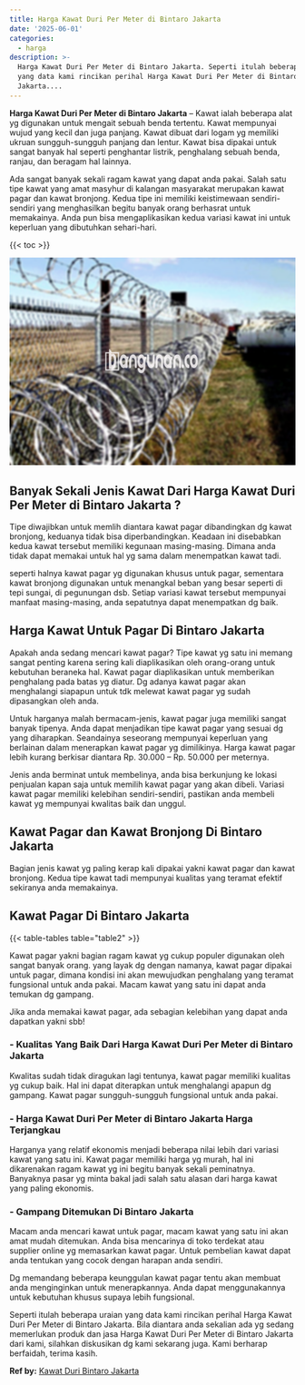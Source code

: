 ```yaml
---
title: Harga Kawat Duri Per Meter di Bintaro Jakarta
date: '2025-06-01'
categories:
  - harga
description: >-
  Harga Kawat Duri Per Meter di Bintaro Jakarta. Seperti itulah beberapa uraian
  yang data kami rincikan perihal Harga Kawat Duri Per Meter di Bintaro
  Jakarta....
---
```


**Harga Kawat Duri Per Meter di Bintaro Jakarta** – Kawat ialah beberapa alat yg digunakan untuk mengait sebuah benda tertentu. Kawat mempunyai wujud yang kecil dan juga panjang. Kawat dibuat dari logam yg memiliki ukruan sungguh-sungguh panjang dan lentur. Kawat bisa dipakai untuk sangat banyak hal seperti penghantar listrik, penghalang sebuah benda, ranjau, dan beragam hal lainnya.

Ada sangat banyak sekali ragam kawat yang dapat anda pakai. Salah satu tipe kawat yang amat masyhur di kalangan masyarakat merupakan kawat pagar dan kawat bronjong. Kedua tipe ini memiliki keistimewaan sendiri-sendiri yang menghasilkan begitu banyak orang berhasrat untuk memakainya. Anda pun bisa mengaplikasikan kedua variasi kawat ini untuk keperluan yang dibutuhkan sehari-hari.

{{< toc >}}

![Harga Kawat Duri Per Meter di Bintaro Jakarta](/images/jual-kawat-murah43.png)

## Banyak Sekali Jenis Kawat Dari Harga Kawat Duri Per Meter di Bintaro Jakarta ?

Tipe diwajibkan untuk memlih diantara kawat pagar dibandingkan dg kawat bronjong, keduanya tidak bisa diperbandingkan. Keadaan ini disebabkan kedua kawat tersebut memiliki kegunaan masing-masing. Dimana anda tidak dapat memakai untuk hal yg sama dalam menempatkan kawat tadi.

seperti halnya kawat pagar yg digunakan khusus untuk pagar, sementara kawat bronjong digunakan untuk menangkal beban yang besar seperti di tepi sungai, di pegunungan dsb. Setiap variasi kawat tersebut mempunyai manfaat masing-masing, anda sepatutnya dapat menempatkan dg baik.

## Harga Kawat Untuk Pagar Di Bintaro Jakarta

Apakah anda sedang mencari kawat pagar? Tipe kawat yg satu ini memang sangat penting karena sering kali diaplikasikan oleh orang-orang untuk kebutuhan beraneka hal. Kawat pagar diaplikasikan untuk memberikan penghalang pada batas yg diatur. Dg adanya kawat pagar akan menghalangi siapapun untuk tdk melewat kawat pagar yg sudah dipasangkan oleh anda.

Untuk harganya malah bermacam-jenis, kawat pagar juga memiliki sangat banyak tipenya. Anda dapat menjadikan tipe kawat pagar yang sesuai dg yang diharapkan. Seandainya seseorang mempunyai keperluan yang berlainan dalam menerapkan kawat pagar yg dimilikinya. Harga kawat pagar lebih kurang berkisar diantara Rp. 30.000 – Rp. 50.000 per meternya.

Jenis anda berminat untuk membelinya, anda bisa berkunjung ke lokasi penjualan kapan saja untuk memilih kawat pagar yang akan dibeli. Variasi kawat pagar memiliki kelebihan sendiri-sendiri, pastikan anda membeli kawat yg mempunyai kwalitas baik dan unggul.

## Kawat Pagar dan Kawat Bronjong Di Bintaro Jakarta

Bagian jenis kawat yg paling kerap kali dipakai yakni kawat pagar dan kawat bronjong. Kedua tipe kawat tadi mempunyai kualitas yang teramat efektif sekiranya anda memakainya.

## Kawat Pagar Di Bintaro Jakarta

{{< table-tables table="table2" >}}

Kawat pagar yakni bagian ragam kawat yg cukup populer digunakan oleh sangat banyak orang. yang layak dg dengan namanya, kawat pagar dipakai untuk pagar, dimana kondisi ini akan mewujudkan penghalang yang teramat fungsional untuk anda pakai. Macam kawat yang satu ini dapat anda temukan dg gampang.

Jika anda memakai kawat pagar, ada sebagian kelebihan yang dapat anda dapatkan yakni sbb!

### \- Kualitas Yang Baik Dari Harga Kawat Duri Per Meter di Bintaro Jakarta

Kwalitas sudah tidak diragukan lagi tentunya, kawat pagar memiliki kualitas yg cukup baik. Hal ini dapat diterapkan untuk menghalangi apapun dg gampang. Kawat pagar sungguh-sungguh fungsional untuk anda pakai.

### \- Harga Kawat Duri Per Meter di Bintaro Jakarta Harga Terjangkau

Harganya yang relatif ekonomis menjadi beberapa nilai lebih dari variasi kawat yang satu ini. Kawat pagar memiliki harga yg murah, hal ini dikarenakan ragam kawat yg ini begitu banyak sekali peminatnya. Banyaknya pasar yg minta bakal jadi salah satu alasan dari harga kawat yang paling ekonomis.

### \- Gampang Ditemukan Di Bintaro Jakarta

Macam anda mencari kawat untuk pagar, macam kawat yang satu ini akan amat mudah ditemukan. Anda bisa mencarinya di toko terdekat atau supplier online yg memasarkan kawat pagar. Untuk pembelian kawat dapat anda tentukan yang cocok dengan harapan anda sendiri.

Dg memandang beberapa keunggulan kawat pagar tentu akan membuat anda menginginkan untuk menerapkannya. Anda dapat menggunakannya untuk kebutuhan khusus supaya lebih fungsional.

Seperti itulah beberapa uraian yang data kami rincikan perihal Harga Kawat Duri Per Meter di Bintaro Jakarta. Bila diantara anda sekalian ada yg sedang memerlukan produk dan jasa Harga Kawat Duri Per Meter di Bintaro Jakarta dari kami, silahkan diskusikan dg kami sekarang juga. Kami berharap berfaidah, terima kasih.

**Ref by:** [Kawat Duri Bintaro Jakarta](https://id.wikipedia.org/wiki/Kawat)
